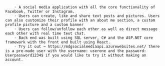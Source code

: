         ◦ A social media application with all the core functionality of Facebook, Twitter or Instagram.
        ◦ Users can create, like and share text posts and pictures. Users can also customize their profile with an about me section, a custom profile picture and a custom banner
        ◦ Users can follow/unfollow each other as well as direct message each other with real time text chat.
        ◦ Back end was built using SQL server, C# and the ASP.NET core framework with the front end built using React.
        ◦ Try it out → https://mdgsocialmediaapi.azurewebsites.net/ there is a pre-made user with the username: userone and the password: Userpassword1234$ if you would like to try it without making an account. 
